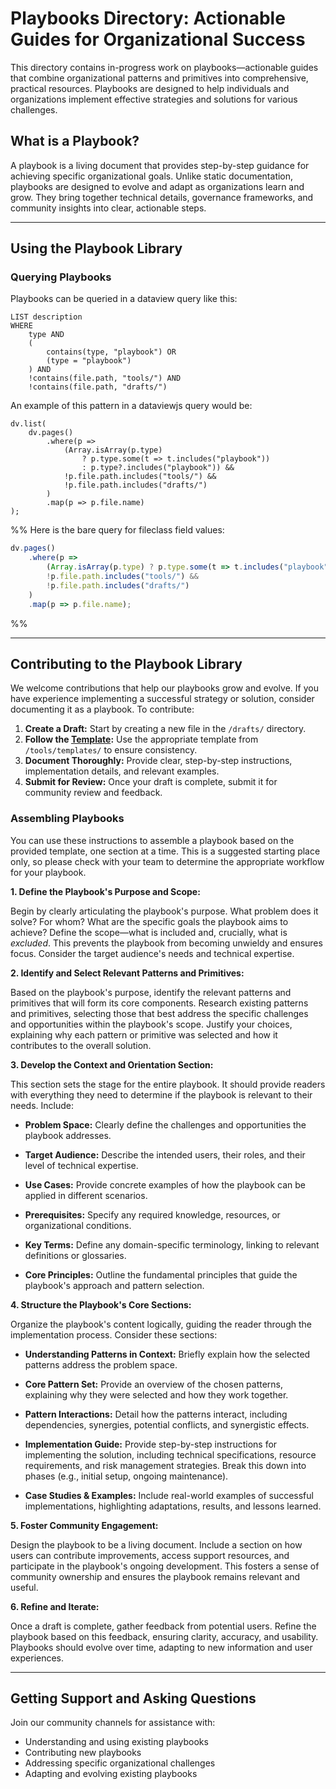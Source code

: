 # Playbooks Directory: Actionable Guides for Organizational Success

This directory contains in-progress work on playbooks—actionable guides that combine organizational patterns and primitives into comprehensive, practical resources.  Playbooks are designed to help individuals and organizations implement effective strategies and solutions for various challenges.


## What is a Playbook?

A playbook is a living document that provides step-by-step guidance for achieving specific organizational goals.  Unlike static documentation, playbooks are designed to evolve and adapt as organizations learn and grow.  They bring together technical details, governance frameworks, and community insights into clear, actionable steps.

---

##  Using the Playbook Library

### Querying Playbooks

Playbooks can be queried in a dataview query like this:
```
LIST description
WHERE 
    type AND
    (
        contains(type, "playbook") OR
        (type = "playbook")
    ) AND
    !contains(file.path, "tools/") AND
    !contains(file.path, "drafts/")
```

An example of this pattern in a dataviewjs query would be:
```
dv.list(
    dv.pages()
        .where(p => 
            (Array.isArray(p.type) 
                ? p.type.some(t => t.includes("playbook")) 
                : p.type?.includes("playbook")) &&
            !p.file.path.includes("tools/") &&
            !p.file.path.includes("drafts/")
        )
        .map(p => p.file.name)
);
```

%% Here is the bare query for fileclass field values:
```javascript
dv.pages()
    .where(p => 
        (Array.isArray(p.type) ? p.type.some(t => t.includes("playbook")) : p.type?.includes("playbook")) &&
        !p.file.path.includes("tools/") &&
        !p.file.path.includes("drafts/")
    )
    .map(p => p.file.name);
```
 %%

---

## Contributing to the Playbook Library

We welcome contributions that help our playbooks grow and evolve.  If you have experience implementing a successful strategy or solution, consider documenting it as a playbook.  To contribute:

1. **Create a Draft:** Start by creating a new file in the `/drafts/` directory.
2. **Follow the [Template](tools/templates/Playbook%20Template.md):** Use the appropriate template from `/tools/templates/` to ensure consistency.
3. **Document Thoroughly:**  Provide clear, step-by-step instructions, implementation details, and relevant examples.
4. **Submit for Review:** Once your draft is complete, submit it for community review and feedback.

### Assembling Playbooks

You can use these instructions to assemble a playbook based on the provided template, one section at a time. This is a suggested starting place only, so please check with your team to determine the appropriate workflow for your playbook.

**1. Define the Playbook's Purpose and Scope:**

Begin by clearly articulating the playbook's purpose. What problem does it solve? For whom? What are the specific goals the playbook aims to achieve? Define the scope—what is included and, crucially, what is _excluded_. This prevents the playbook from becoming unwieldy and ensures focus. Consider the target audience's needs and technical expertise.

**2. Identify and Select Relevant Patterns and Primitives:**

Based on the playbook's purpose, identify the relevant patterns and primitives that will form its core components. Research existing patterns and primitives, selecting those that best address the specific challenges and opportunities within the playbook's scope. Justify your choices, explaining why each pattern or primitive was selected and how it contributes to the overall solution.

**3. Develop the Context and Orientation Section:**

This section sets the stage for the entire playbook. It should provide readers with everything they need to determine if the playbook is relevant to their needs. Include:

- **Problem Space:** Clearly define the challenges and opportunities the playbook addresses.
    
- **Target Audience:** Describe the intended users, their roles, and their level of technical expertise.
    
- **Use Cases:** Provide concrete examples of how the playbook can be applied in different scenarios.
    
- **Prerequisites:** Specify any required knowledge, resources, or organizational conditions.
    
- **Key Terms:** Define any domain-specific terminology, linking to relevant definitions or glossaries.
    
- **Core Principles:** Outline the fundamental principles that guide the playbook's approach and pattern selection.
    

**4. Structure the Playbook's Core Sections:**

Organize the playbook's content logically, guiding the reader through the implementation process. Consider these sections:

- **Understanding Patterns in Context:** Briefly explain how the selected patterns address the problem space.
    
- **Core Pattern Set:** Provide an overview of the chosen patterns, explaining why they were selected and how they work together.
    
- **Pattern Interactions:** Detail how the patterns interact, including dependencies, synergies, potential conflicts, and synergistic effects.
    
- **Implementation Guide:** Provide step-by-step instructions for implementing the solution, including technical specifications, resource requirements, and risk management strategies. Break this down into phases (e.g., initial setup, ongoing maintenance).
    
- **Case Studies & Examples:** Include real-world examples of successful implementations, highlighting adaptations, results, and lessons learned.
    

**5. Foster Community Engagement:**

Design the playbook to be a living document. Include a section on how users can contribute improvements, access support resources, and participate in the playbook's ongoing development. This fosters a sense of community ownership and ensures the playbook remains relevant and useful.

**6. Refine and Iterate:**

Once a draft is complete, gather feedback from potential users. Refine the playbook based on this feedback, ensuring clarity, accuracy, and usability. Playbooks should evolve over time, adapting to new information and user experiences.

---

## Getting Support and Asking Questions

Join our community channels for assistance with:

* Understanding and using existing playbooks
* Contributing new playbooks
* Addressing specific organizational challenges
* Adapting and evolving existing playbooks

